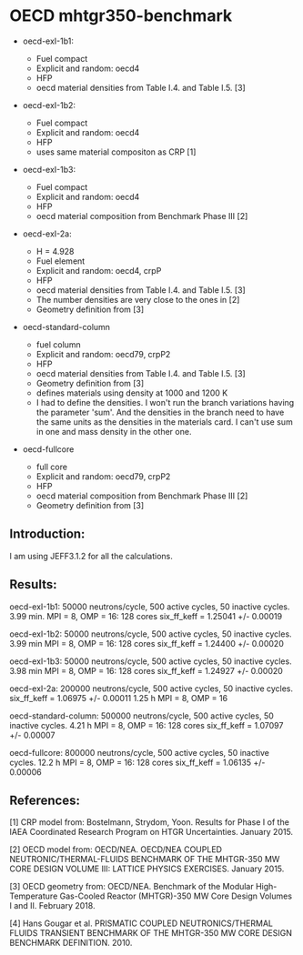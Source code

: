 # OECD mhtgr350-benchmark

* oecd-exI-1b1:
	- Fuel compact
	- Explicit and random: oecd4
	- HFP
	- oecd material densities from Table I.4. and Table I.5. [3]

* oecd-exI-1b2:
	- Fuel compact
	- Explicit and random: oecd4
	- HFP
	- uses same material compositon as CRP [1]

* oecd-exI-1b3:
	- Fuel compact
	- Explicit and random: oecd4
	- HFP
	- oecd material composition from Benchmark Phase III [2]

* oecd-exI-2a:
	- H = 4.928
	- Fuel element
	- Explicit and random: oecd4, crpP
	- HFP
	- oecd material densities from Table I.4. and Table I.5. [3]
	- The number densities are very close to the ones in [2]
	- Geometry definition from [3]

* oecd-standard-column
	- fuel column
	- Explicit and random: oecd79, crpP2
	- HFP
	- oecd material densities from Table I.4. and Table I.5. [3]
	- Geometry definition from [3]
	- defines materials using density at 1000 and 1200 K
	- I had to define the densities. I won't run the branch variations having the parameter 'sum'. And the densities in the branch need to have the same units as the densities in the materials card. I can't use sum in one and mass density in the other one.

* oecd-fullcore
	- full core
	- Explicit and random: oecd79, crpP2
	- HFP
	- oecd material composition from Benchmark Phase III [2]
	- Geometry definition from [3]


Introduction:
-------------
I am using JEFF3.1.2 for all the calculations.

Results:
--------
oecd-exI-1b1:
50000 neutrons/cycle, 500 active cycles, 50 inactive cycles.
3.99 min. MPI = 8, OMP = 16: 128 cores
six_ff_keff = 1.25041 +/- 0.00019

oecd-exI-1b2:
50000 neutrons/cycle, 500 active cycles, 50 inactive cycles.
3.99 min MPI = 8, OMP = 16: 128 cores
six_ff_keff = 1.24400 +/- 0.00020

oecd-exI-1b3:
50000 neutrons/cycle, 500 active cycles, 50 inactive cycles.
3.98 min MPI = 8, OMP = 16: 128 cores
six_ff_keff = 1.24927 +/- 0.00020

oecd-exI-2a:
200000 neutrons/cycle, 500 active cycles, 50 inactive cycles.
six_ff_keff = 1.06975 +/- 0.00011
1.25 h MPI = 8, OMP = 16

oecd-standard-column:
500000 neutrons/cycle, 500 active cycles, 50 inactive cycles.
4.21 h MPI = 8, OMP = 16: 128 cores
six_ff_keff = 1.07097 +/- 0.00007

oecd-fullcore:
800000 neutrons/cycle, 500 active cycles, 50 inactive cycles.
12.2 h MPI = 8, OMP = 16: 128 cores
six_ff_keff = 1.06135 +/- 0.00006

References:
-----------
[1] CRP model from: Bostelmann, Strydom, Yoon. Results for Phase I of the IAEA Coordinated Research Program on HTGR Uncertainties. January 2015.

[2] OECD model from: OECD/NEA. OECD/NEA COUPLED NEUTRONIC/THERMAL-FLUIDS BENCHMARK OF THE MHTGR-350 MW CORE DESIGN VOLUME III: LATTICE PHYSICS EXERCISES. January 2015.

[3] OECD geometry from: OECD/NEA. Benchmark of the Modular High-Temperature Gas-Cooled Reactor (MHTGR)-350 MW Core Design Volumes I and II. February 2018.

[4] Hans Gougar et al. PRISMATIC COUPLED NEUTRONICS/THERMAL FLUIDS TRANSIENT BENCHMARK OF THE MHTGR-350 MW CORE DESIGN BENCHMARK DEFINITION. 2010.
